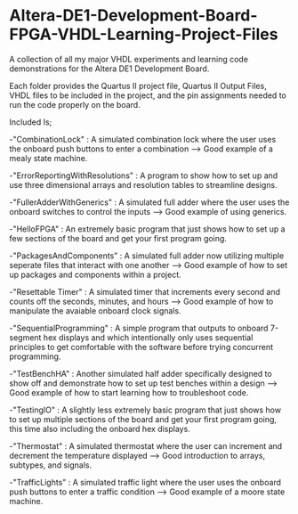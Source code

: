 # Altera-DE1-Development-Board-FPGA-VHDL-Learning-Project-Files
A collection of all my major VHDL experiments and learning code demonstrations for the Altera DE1 Development Board.

Each folder provides the Quartus II project file, Quartus II Output Files, VHDL files to be included in the project, and the pin assignments needed to run the code properly on the board.

Included Is;

-"CombinationLock" : A simulated combination lock where the user uses the onboard push buttons to enter a combination --> Good example of a mealy state machine.

-"ErrorReportingWithResolutions" : A program to show how to set up and use three dimensional arrays and resolution tables to streamline designs.

-"FullerAdderWithGenerics" : A simulated full adder where the user uses the onboard switches to control the inputs --> Good example of using generics.

-"HelloFPGA" : An extremely basic program that just shows how to set up a few sections of the board and get your first program going.

-"PackagesAndComponents" : A simulated full adder now utilizing multiple seperate files that interact with one another --> Good example of how to set up packages and components within a project.

-"Resettable Timer" : A simulated timer that increments every second and counts off the seconds, minutes, and hours --> Good example of how to manipulate the avaiable onboard clock signals.

-"SequentialProgramming" : A simple program that outputs to onboard 7-segment hex displays and which intentionally only uses sequential principles to get comfortable with the software before trying concurrent programming.

-"TestBenchHA" : Another simulated half adder specifically designed to show off and demonstrate how to set up test benches within a design --> Good example of how to start learning how to troubleshoot code.

-"TestingIO" : A slightly less extremely basic program that just shows how to set up multiple sections of the board and get your first program going, this time also including the onboard hex displays.

-"Thermostat" : A simulated thermostat where the user can increment and decrement the temperature displayed --> Good introduction to arrays, subtypes, and signals.

-"TrafficLights" : A simulated traffic light where the user uses the onboard push buttons to enter a traffic condition --> Good example of a moore state machine.
